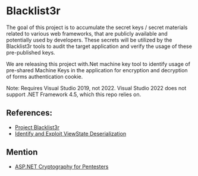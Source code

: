 # Blacklist3r

The goal of this project is to accumulate the secret keys / secret materials related to various web frameworks, that are publicly available and potentially used by developers. These secrets will be utilized by the Blacklist3r tools to audit the target application and verify the usage of these pre-published keys. 

We are releasing this project with.Net machine key tool to identify usage of pre-shared Machine Keys in the application for encryption and decryption of forms authentication cookie.

Note: Requires Visual Studio 2019, not 2022. Visual Studio 2022 does not support .NET Framework 4.5, which this repo relies on. 

## References:

- [Project Blacklist3r](https://www.notsosecure.com/project-blacklist3r/)
- [Identify and Exploit ViewState Deserialization](https://notsosecure.com/exploiting-viewstate-deserialization-using-blacklist3r-and-ysoserial-net/)

## Mention

- [ASP.NET Cryptography for Pentesters](https://blog.liquidsec.net/2021/06/01/asp-net-cryptography-for-pentesters/)

